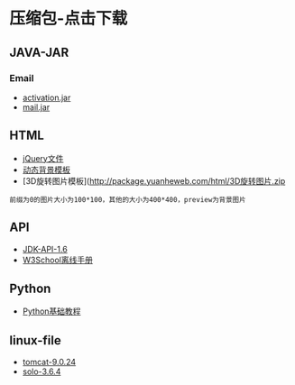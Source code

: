 # 压缩包-点击下载

## JAVA-JAR 
### Email
- [activation.jar](http://package.yuanheweb.com/java-jar/email/activation.jar)
- [mail.jar](http://package.yuanheweb.com/java-jar/email/mail.jar)


## HTML
- [jQuery文件](http://package.yuanheweb.com/html/jquery.zip)
- [动态背景模板](http://package.yuanheweb.com/html/动态背景模板.zip)
- [3D旋转图片模板](http://package.yuanheweb.com/html/3D旋转图片.zip

```
前缀为0的图片大小为100*100，其他的大小为400*400，preview为背景图片
```

## API
- [JDK-API-1.6](http://package.yuanheweb.com/api/JDK_API_1_6_zh_CN.CHM)
- [W3School离线手册](http://package.yuanheweb.com/api/W3School离线手册.chm)

## Python
- [Python基础教程](http://package.yuanheweb.com/python/python基础教程.zip)

## linux-file

- [tomcat-9.0.24](http://package.yuanheweb.com/linux-file/apache-tomcat-9.0.24.tar.gz)
- [solo-3.6.4](http://package.yuanheweb.com/linux-file/solo-v3.6.4.war)